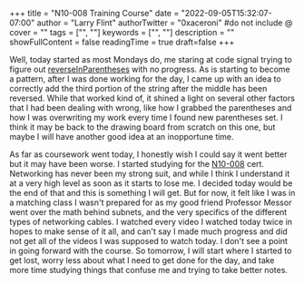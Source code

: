 +++
title = "N10-008 Training Course"
date = "2022-09-05T15:32:07-07:00"
author = "Larry Flint"
authorTwitter = "0xaceroni" #do not include @
cover = ""
tags = ["", ""]
keywords = ["", ""]
description = ""
showFullContent = false
readingTime = true
draft=false
+++

Well, today started as most Mondays do, me staring at code signal trying to figure out [reverseInParentheses](https://app.codesignal.com/arcade/intro/level-3/9DgaPsE2a7M6M2Hu6) with no progress. As is starting to become a pattern, after I was done working for the day, I came up with an idea to correctly add the third portion of the string after the middle has been reversed. While that worked kind of, it shined a light on several other factors that I had been dealing with wrong, like how I grabbed the parentheses and how I was overwriting my work every time I found new parentheses set. I think it may be back to the drawing board from scratch on this one, but maybe I will have another good idea at an inopportune time.

As far as coursework went today, I honestly wish I could say it went better but it may have been worse. I started studying for the [N10-008](https://www.professormesser.com/network-plus/n10-008/n10-008-video/n10-008-training-course/) cert. Networking has never been my strong suit, and while I think I understand it at a very high level as soon as it starts to lose me. I decided today would be the end of that and this is something I will get. But for now, it felt like I was in a matching class I wasn't prepared for as my good friend Professor Messor went over the math behind subnets, and the very specifics of the different types of networking cables. I watched every video I watched today twice in hopes to make sense of it all, and can't say I made much progress and did not get all of the videos I was supposed to watch today. I don't see a point in going forward with the course. So tomorrow, I will start where I started to get lost, worry less about what I need to get done for the day, and take more time studying things that confuse me and trying to take better notes.
